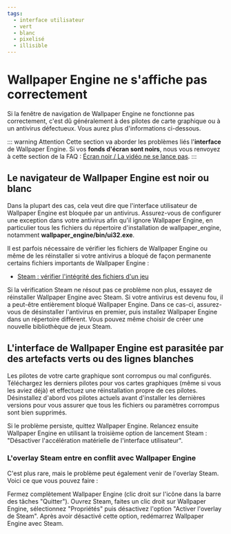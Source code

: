 ```yaml
---
tags:
  - interface utilisateur
  - vert
  - blanc
  - pixelisé
  - illisible
---
```


# Wallpaper Engine ne s'affiche pas correctement

Si la fenêtre de navigation de Wallpaper Engine ne fonctionne pas correctement, c'est dû généralement à des pilotes de carte graphique ou à un antivirus défectueux. Vous aurez plus d'informations ci-dessous.

::: warning
Attention Cette section va aborder les problèmes liés l'**interface** de Wallpaper Engine. Si vos **fonds d'écran sont noirs**, nous vous renvoyez à cette section de la FAQ : [Écran noir / La vidéo ne se lance pas](noshow/notplaying.html).
:::

## Le navigateur de Wallpaper Engine est noir ou blanc

Dans la plupart des cas, cela veut dire que l'interface utilisateur de Wallpaper Engine est bloquée par un antivirus. Assurez-vous de configurer une exception dans votre antivirus afin qu'il ignore Wallpaper Engine, en particulier tous les fichiers du répertoire d'installation de wallpaper_engine, notamment **wallpaper_engine/bin/ui32.exe**.

Il est parfois nécessaire de vérifier les fichiers de Wallpaper Engine ou même de les réinstaller si votre antivirus a bloqué de façon permanente certains fichiers importants de Wallpaper Engine :

* [Steam : vérifier l'intégrité des fichiers d'un jeu](https://support.steampowered.com/kb_article.php?ref=2037-QEUH-3335)

Si la vérification Steam ne résout pas ce problème non plus, essayez de réinstaller Wallpaper Engine avec Steam. Si votre antivirus est devenu fou, il a peut-être entièrement bloqué Wallpaper Engine. Dans ce cas-ci, assurez-vous de désinstaller l'antivirus en premier, puis installez Wallpaper Engine dans un répertoire différent. Vous pouvez même choisir de créer une nouvelle bibliothèque de jeux Steam.

## L'interface de Wallpaper Engine est parasitée par des artefacts verts ou des lignes blanches

Les pilotes de votre carte graphique sont corrompus ou mal configurés. Téléchargez les derniers pilotes pour vos cartes graphiques (même si vous les aviez déjà) et effectuez une réinstallation propre de ces pilotes. Désinstallez d'abord vos pilotes actuels avant d'installer les dernières versions pour vous assurer que tous les fichiers ou paramètres corrompus sont bien supprimés.

Si le problème persiste, quittez Wallpaper Engine. Relancez ensuite Wallpaper Engine en utilisant la troisième option de lancement Steam : "Désactiver l'accélération matérielle de l'interface utilisateur".

### L'overlay Steam entre en conflit avec Wallpaper Engine

C'est plus rare, mais le problème peut également venir de l'overlay Steam. Voici ce que vous pouvez faire :

Fermez complètement Wallpaper Engine (clic droit sur l'icône dans la barre des tâches "Quitter"). Ouvrez Steam, faites un clic droit sur Wallpaper Engine, sélectionnez "Propriétés" puis désactivez l'option "Activer l'overlay de Steam". Après avoir désactivé cette option, redémarrez Wallpaper Engine avec Steam. 